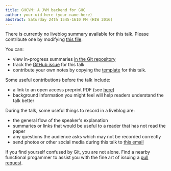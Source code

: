 ```yaml
---
title: GHCVM: A JVM backend for GHC
author: your-uid-here (your-name-here)
abstract: Saturday 24th 1545-1610 PM (HIW 2016)
---
```


There is currently no liveblog summary available for this talk. Please contribute one by modifying [this file](https://github.com/ocamllabs/icfp2016-blog/blob/master/HIW/ghcvm-a-jvm-backend-for-ghc.md).

You can:
* view in-progress summaries [in the Git repository](https://github.com/ocamllabs/icfp2016-blog/tree/master/HIW/ghcvm-a-jvm-backend-for-ghc/)
* track the [GitHub issue](https://github.com/ocamllabs/icfp2016-blog/issues/195) for this talk
* contribute your own notes by copying the [template](ghcvm-a-jvm-backend-for-ghc/template.md) for this talk.

Some useful contributions before the talk include:
* a link to an open access preprint PDF (see [here](https://github.com/gasche/icfp2016-papers))
* background information you might feel will help readers understand the talk better

During the talk, some useful things to record in a liveblog are:
* the general flow of the speaker's explanation
* summaries or links that would be useful to a reader that has not read the paper
* any questions the audience asks which may not be recorded correctly
* send photos or other social media during this talk to [this email](mailto:icfp16.photos@gmail.com?subject=HIW:ghcvm-a-jvm-backend-for-ghc)

If you find yourself confused by Git, you are not alone. Find a nearby functional progammer
to assist you with the fine art of issuing a [pull request](https://help.github.com/articles/about-pull-requests/).

